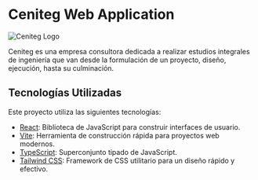 # Ceniteg Web Application

![Ceniteg Logo](https://beta.ceniteg.com/images/logo-dark.png)

Ceniteg es una empresa consultora dedicada a realizar estudios integrales de ingeniería que van desde la formulación de un proyecto, diseño, ejecución, hasta su culminación.

## Tecnologías Utilizadas

Este proyecto utiliza las siguientes tecnologías:

- [React](https://reactjs.org/): Biblioteca de JavaScript para construir interfaces de usuario.
- [Vite](https://vitejs.dev/): Herramienta de construcción rápida para proyectos web modernos.
- [TypeScript](https://www.typescriptlang.org/): Superconjunto tipado de JavaScript.
- [Tailwind CSS](https://tailwindcss.com/): Framework de CSS utilitario para un diseño rápido y efectivo.
